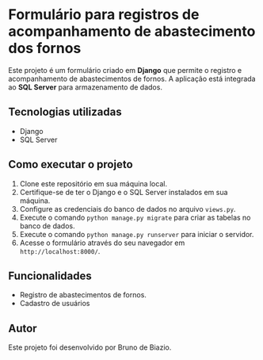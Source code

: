 <h1>Formulário para registros de acompanhamento de abastecimento dos fornos</h1>
<p>Este projeto é um formulário criado em <strong>Django</strong> que permite o registro e acompanhamento de abastecimentos de fornos. A aplicação está integrada ao <strong>SQL Server</strong> para armazenamento de dados.</p>
<h2>Tecnologias utilizadas</h2>
<ul>
  <li>Django</li>
  <li>SQL Server</li>
</ul>
<h2>Como executar o projeto</h2>
<ol>
  <li>Clone este repositório em sua máquina local.</li>
  <li>Certifique-se de ter o Django e o SQL Server instalados em sua máquina.</li>
  <li>Configure as credenciais do banco de dados no arquivo <code>views.py</code>.</li>
  <li>Execute o comando <code>python manage.py migrate</code> para criar as tabelas no banco de dados.</li>
  <li>Execute o comando <code>python manage.py runserver</code> para iniciar o servidor.</li>
  <li>Acesse o formulário através do seu navegador em <code>http://localhost:8000/</code>.</li>
</ol>
<h2>Funcionalidades</h2>
<ul>
  <li>Registro de abastecimentos de fornos.</li>
  <li>Cadastro de usuários</li>
</ul>
<h2>Autor</h2>
<p>Este projeto foi desenvolvido por Bruno de Biazio.</p>

